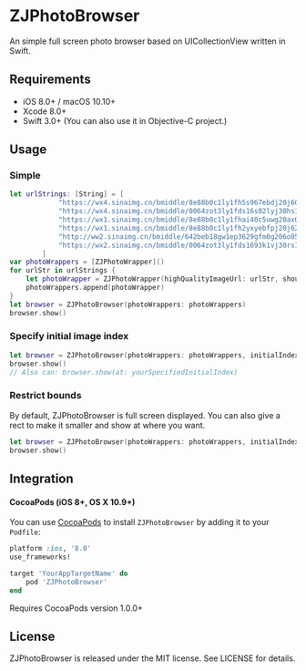# ZJPhotoBrowser
An simple full screen photo browser based on UICollectionView written in Swift.

## Requirements

- iOS 8.0+ / macOS 10.10+ 
- Xcode 8.0+
- Swift 3.0+ (You can also use it in Objective-C project.)

## Usage
### Simple 
```swift
let urlStrings: [String] = [
            "https://wx4.sinaimg.cn/bmiddle/8e88b0c1ly1fh5s967ebdj20j60rpn3l.jpg",
            "https://wx4.sinaimg.cn/bmiddle/0064zot3ly1fds16s02lyj30hs1ysq9h.jpg",
            "https://wx1.sinaimg.cn/bmiddle/8e88b0c1ly1fhai40c5uwg20ax0k04qt.gif",
            "https://wx1.sinaimg.cn/bmiddle/8e88b0c1ly1fh2yxyebfpj20j62bvwrw.jpg",
            "http://ww2.sinaimg.cn/bmiddle/642beb18gw1ep3629gfm0g206o050b2a.gif",
            "https://wx2.sinaimg.cn/bmiddle/0064zot3ly1fds1693k1vj30rs12375r.jpg"
        ]
var photoWrappers = [ZJPhotoWrapper]()
for urlStr in urlStrings {
    let photoWrapper = ZJPhotoWrapper(highQualityImageUrl: urlStr, shouldDownloadImage: true, placeholderImage: nil, imageContainer: nil)
    photoWrappers.append(photoWrapper)
}
let browser = ZJPhotoBrowser(photoWrappers: photoWrappers)
browser.show()
```

### Specify initial image index
```swift
let browser = ZJPhotoBrowser(photoWrappers: photoWrappers, initialIndex: yourSpecifiedInitialIndex)
browser.show()
// Also can: browser.show(at: yourSpecifiedInitialIndex)
```

### Restrict bounds
By default, ZJPhotoBrowser is full screen displayed. You can also give a rect to make it smaller and show at where you want.
```swift
let browser = ZJPhotoBrowser(photoWrappers: photoWrappers, initialIndex: yourSpecifiedInitialIndex, containerRect: yourSpecifiedRect)
browser.show()
```

## Integration

#### CocoaPods (iOS 8+, OS X 10.9+)

You can use [CocoaPods](http://cocoapods.org/) to install `ZJPhotoBrowser` by adding it to your `Podfile`:

```ruby
platform :ios, '8.0'
use_frameworks!

target 'YourAppTargetName' do
	pod 'ZJPhotoBrowser'
end
```

Requires CocoaPods version 1.0.0+

## License

ZJPhotoBrowser is released under the MIT license. See LICENSE for details.